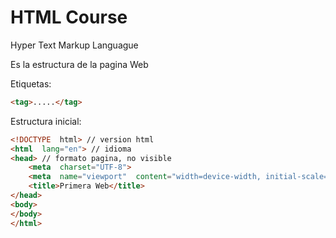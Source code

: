 # HTML Course

Hyper Text Markup Languague

Es la estructura de la pagina Web

Etiquetas:

````html
<tag>.....</tag>
````

Estructura inicial:

````html
<!DOCTYPE  html> // version html
<html  lang="en"> // idioma
<head> // formato pagina, no visible
	<meta  charset="UTF-8">
	<meta  name="viewport"  content="width=device-width, initial-scale=1.0">
	<title>Primera Web</title>
</head>
<body>
</body>
</html>
````
<!--stackedit_data:
eyJoaXN0b3J5IjpbMTI0MzM3NzQ5NiwtMTQ4ODc5Mjk3LDE0Nz
A2NDk4NDYsLTE3Mjc4NjA2NDEsLTExNjQ0MDMzNzFdfQ==
-->